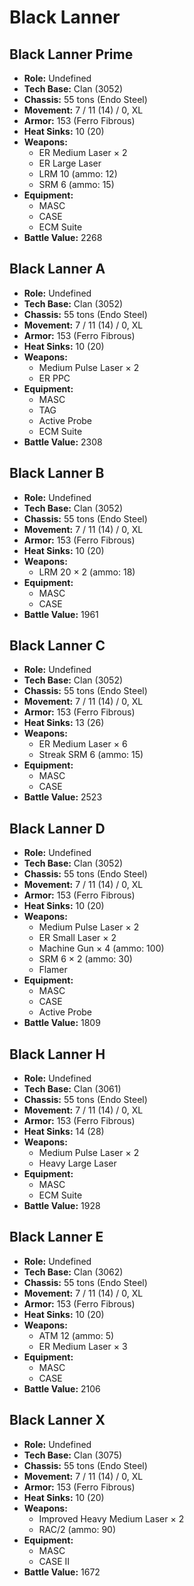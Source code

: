 # Black Lanner
## Black Lanner Prime
- **Role:** Undefined
- **Tech Base:** Clan (3052)
- **Chassis:** 55 tons (Endo Steel)
- **Movement:** 7 / 11 (14) / 0, XL
- **Armor:** 153 (Ferro Fibrous)
- **Heat Sinks:** 10 (20)
- **Weapons:**
  - ER Medium Laser × 2
  - ER Large Laser
  - LRM 10 (ammo: 12)
  - SRM 6 (ammo: 15)
- **Equipment:**
  - MASC
  - CASE
  - ECM Suite
- **Battle Value:** 2268

## Black Lanner A
- **Role:** Undefined
- **Tech Base:** Clan (3052)
- **Chassis:** 55 tons (Endo Steel)
- **Movement:** 7 / 11 (14) / 0, XL
- **Armor:** 153 (Ferro Fibrous)
- **Heat Sinks:** 10 (20)
- **Weapons:**
  - Medium Pulse Laser × 2
  - ER PPC
- **Equipment:**
  - MASC
  - TAG
  - Active Probe
  - ECM Suite
- **Battle Value:** 2308

## Black Lanner B
- **Role:** Undefined
- **Tech Base:** Clan (3052)
- **Chassis:** 55 tons (Endo Steel)
- **Movement:** 7 / 11 (14) / 0, XL
- **Armor:** 153 (Ferro Fibrous)
- **Heat Sinks:** 10 (20)
- **Weapons:**
  - LRM 20 × 2 (ammo: 18)
- **Equipment:**
  - MASC
  - CASE
- **Battle Value:** 1961

## Black Lanner C
- **Role:** Undefined
- **Tech Base:** Clan (3052)
- **Chassis:** 55 tons (Endo Steel)
- **Movement:** 7 / 11 (14) / 0, XL
- **Armor:** 153 (Ferro Fibrous)
- **Heat Sinks:** 13 (26)
- **Weapons:**
  - ER Medium Laser × 6
  - Streak SRM 6 (ammo: 15)
- **Equipment:**
  - MASC
  - CASE
- **Battle Value:** 2523

## Black Lanner D
- **Role:** Undefined
- **Tech Base:** Clan (3052)
- **Chassis:** 55 tons (Endo Steel)
- **Movement:** 7 / 11 (14) / 0, XL
- **Armor:** 153 (Ferro Fibrous)
- **Heat Sinks:** 10 (20)
- **Weapons:**
  - Medium Pulse Laser × 2
  - ER Small Laser × 2
  - Machine Gun × 4 (ammo: 100)
  - SRM 6 × 2 (ammo: 30)
  - Flamer
- **Equipment:**
  - MASC
  - CASE
  - Active Probe
- **Battle Value:** 1809

## Black Lanner H
- **Role:** Undefined
- **Tech Base:** Clan (3061)
- **Chassis:** 55 tons (Endo Steel)
- **Movement:** 7 / 11 (14) / 0, XL
- **Armor:** 153 (Ferro Fibrous)
- **Heat Sinks:** 14 (28)
- **Weapons:**
  - Medium Pulse Laser × 2
  - Heavy Large Laser
- **Equipment:**
  - MASC
  - ECM Suite
- **Battle Value:** 1928

## Black Lanner E
- **Role:** Undefined
- **Tech Base:** Clan (3062)
- **Chassis:** 55 tons (Endo Steel)
- **Movement:** 7 / 11 (14) / 0, XL
- **Armor:** 153 (Ferro Fibrous)
- **Heat Sinks:** 10 (20)
- **Weapons:**
  - ATM 12 (ammo: 5)
  - ER Medium Laser × 3
- **Equipment:**
  - MASC
  - CASE
- **Battle Value:** 2106

## Black Lanner X
- **Role:** Undefined
- **Tech Base:** Clan (3075)
- **Chassis:** 55 tons (Endo Steel)
- **Movement:** 7 / 11 (14) / 0, XL
- **Armor:** 153 (Ferro Fibrous)
- **Heat Sinks:** 10 (20)
- **Weapons:**
  - Improved Heavy Medium Laser × 2
  - RAC/2 (ammo: 90)
- **Equipment:**
  - MASC
  - CASE II
- **Battle Value:** 1672

